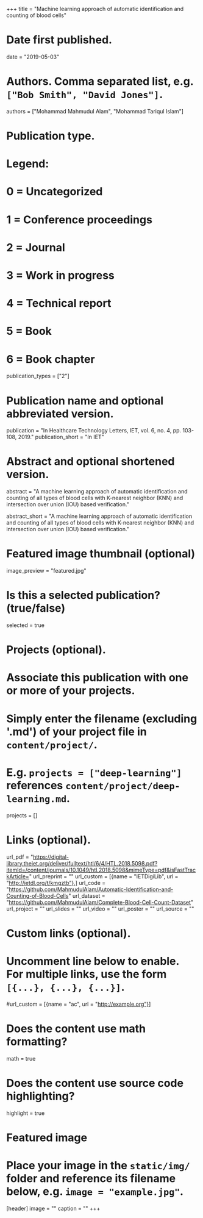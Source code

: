 +++
title = "Machine learning approach of automatic identification and counting of blood cells"

# Date first published.
date = "2019-05-03"

# Authors. Comma separated list, e.g. `["Bob Smith", "David Jones"]`.
authors = ["Mohammad Mahmudul Alam", "Mohammad Tariqul Islam"]

# Publication type.
# Legend:
# 0 = Uncategorized
# 1 = Conference proceedings
# 2 = Journal
# 3 = Work in progress
# 4 = Technical report
# 5 = Book
# 6 = Book chapter
publication_types = ["2"]

# Publication name and optional abbreviated version.
publication = "In Healthcare Technology Letters, IET, vol. 6, no. 4, pp. 103-108, 2019."
publication_short = "In IET"

# Abstract and optional shortened version.
abstract = "A machine learning approach of automatic identification and counting of all types of blood cells with K-nearest neighbor (KNN) and intersection over union (IOU) based verification."

abstract_short = "A machine learning approach of automatic identification and counting of all types of blood cells with K-nearest neighbor (KNN) and intersection over union (IOU) based verification."

# Featured image thumbnail (optional)
image_preview = "featured.jpg"

# Is this a selected publication? (true/false)
selected = true

# Projects (optional).
#   Associate this publication with one or more of your projects.
#   Simply enter the filename (excluding '.md') of your project file in `content/project/`.
#   E.g. `projects = ["deep-learning"]` references `content/project/deep-learning.md`.
projects = []

# Links (optional).
url_pdf = "https://digital-library.theiet.org/deliver/fulltext/htl/6/4/HTL.2018.5098.pdf?itemId=/content/journals/10.1049/htl.2018.5098&mimeType=pdf&isFastTrackArticle="
url_preprint = ""
url_custom = [{name = "IETDigiLib", url = "http://ietdl.org/t/kmgztb"},]
url_code = "https://github.com/MahmudulAlam/Automatic-Identification-and-Counting-of-Blood-Cells"
url_dataset = "https://github.com/MahmudulAlam/Complete-Blood-Cell-Count-Dataset"
url_project = ""
url_slides = ""
url_video = ""
url_poster = ""
url_source = ""


# Custom links (optional).
#   Uncomment line below to enable. For multiple links, use the form `[{...}, {...}, {...}]`.
#url_custom = [{name = "ac", url = "http://example.org"}]
      


# Does the content use math formatting?
math = true

# Does the content use source code highlighting?
highlight = true

# Featured image
# Place your image in the `static/img/` folder and reference its filename below, e.g. `image = "example.jpg"`.
[header]
image = ""
caption = ""
+++